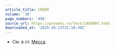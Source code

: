 ```yaml
---
article_title: CREDO
volume: '38'
page_numbers: '496'
source_url: https://pravenc.ru/text/2458997.html
downloaded_at: '2025-10-13T15:10:30Z'
---
```


- Cм. в ст. [Месса](https://pravenc.ru/text/Месса.html).
